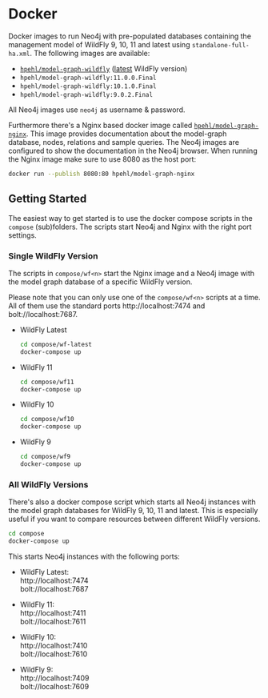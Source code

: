 # Docker 

Docker images to run Neo4j with pre-populated databases containing the management model of WildFly 9, 10, 11 and latest using `standalone-full-ha.xml`. The following images are available:

- [`hpehl/model-graph-wildfly`](https://hub.docker.com/r/hpehl/model-graph-wildfly/) ([latest](https://ci.wildfly.org/viewType.html?buildTypeId=WF_Nightly) WildFly version)
- `hpehl/model-graph-wildfly:11.0.0.Final`
- `hpehl/model-graph-wildfly:10.1.0.Final`
- `hpehl/model-graph-wildfly:9.0.2.Final`

All Neo4j images use `neo4j` as username & password.

Furthermore there's a Nginx based docker image called [`hpehl/model-graph-nginx`](https://hub.docker.com/r/hpehl/model-graph-nginx/). This image provides documentation about the model-graph database, nodes, relations and sample queries. The Neo4j images are configured to show the documentation in the Neo4j browser. When running the Nginx image make sure to use 8080 as the host port:

```bash
docker run --publish 8080:80 hpehl/model-graph-nginx
``` 

## Getting Started

The easiest way to get started is to use the docker compose scripts in the `compose` (sub)folders. The scripts start Neo4j and Nginx with the right port settings.  

### Single WildFly Version

The scripts in `compose/wf<n>` start the Nginx image and a Neo4j image with the model graph database of a specific WildFly version. 

Please note that you can only use one of the `compose/wf<n>` scripts at a time. All of them use the standard ports http://localhost:7474 and bolt://localhost:7687.

- WildFly Latest

    ```bash
    cd compose/wf-latest
    docker-compose up
    ```

- WildFly 11

    ```bash
    cd compose/wf11
    docker-compose up
    ```

- WildFly 10

    ```bash
    cd compose/wf10
    docker-compose up
    ```

- WildFly 9

    ```bash
    cd compose/wf9
    docker-compose up
    ```

### All WildFly Versions

There's also a docker compose script which starts all Neo4j instances with the model graph databases for WildFly 9, 10, 11 and latest. This is especially useful if you want to compare resources between different WildFly versions.

```bash
cd compose
docker-compose up
```

This starts Neo4j instances with the following ports:

- WildFly Latest:  
  http://localhost:7474  
  bolt://localhost:7687
  
- WildFly 11:  
  http://localhost:7411  
  bolt://localhost:7611
  
- WildFly 10:  
  http://localhost:7410  
  bolt://localhost:7610
  
- WildFly 9:  
  http://localhost:7409  
  bolt://localhost:7609
